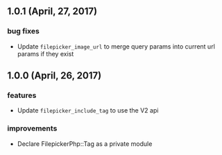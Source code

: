 ## 1.0.1 (April, 27, 2017)

### bug fixes

- Update `filepicker_image_url` to merge query params into current url params if they exist

## 1.0.0 (April, 26, 2017)

### features

- Update `filepicker_include_tag` to use the V2 api

### improvements

- Declare FilepickerPhp::Tag as a private module
